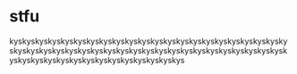 # stfu
kyskyskyskyskyskyskyskyskyskyskyskyskyskyskyskyskyskyskyskyskyskyskyskyskyskyskyskyskyskyskyskyskyskyskyskyskyskyskyskyskyskyskyskyskyskyskyskyskyskyskyskyskyskyskyskyskys
